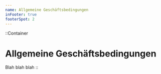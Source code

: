 ```yaml
---
name: Allgemeine Geschäftsbedingungen
inFooter: true
footerSpot: 2
---
```


::Container
# Allgemeine Geschäftsbedingungen

Blah blah blah
::
